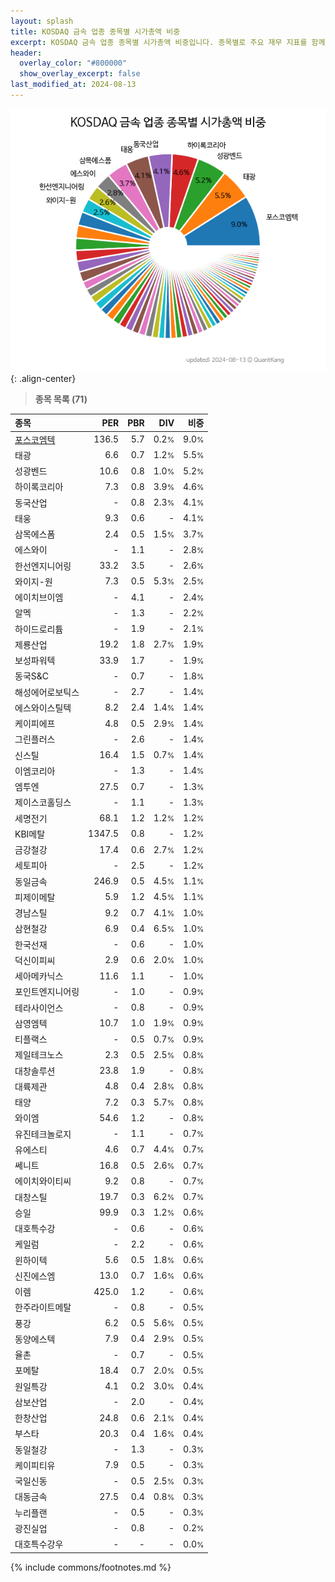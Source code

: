 ```yaml
---
layout: splash
title: KOSDAQ 금속 업종 종목별 시가총액 비중
excerpt: KOSDAQ 금속 업종 종목별 시가총액 비중입니다. 종목별로 주요 재무 지표를 함께 표시합니다.
header:
  overlay_color: "#800000"
  show_overlay_excerpt: false
last_modified_at: 2024-08-13
---
```



![KOSDAQ 금속 업종 종목별 시가총액 비중](/stats/sector/images/kosdaq_업종_금속_종목.png){: .align-center}


> **종목 목록 (71)**<a id="list"></a>

| **종목** | **PER** | **PBR** | **DIV** | **비중** |
| :------- | ------: | ------: | ------: | -------: |
| [포스코엠텍](/009520/) | 136.5 | 5.7 | 0.2<small>%</small> | 9.0<small>%</small> |
| 태광 | 6.6 | 0.7 | 1.2<small>%</small> | 5.5<small>%</small> |
| 성광벤드 | 10.6 | 0.8 | 1.0<small>%</small> | 5.2<small>%</small> |
| 하이록코리아 | 7.3 | 0.8 | 3.9<small>%</small> | 4.6<small>%</small> |
| 동국산업 | - | 0.8 | 2.3<small>%</small> | 4.1<small>%</small> |
| 태웅 | 9.3 | 0.6 | - | 4.1<small>%</small> |
| 삼목에스폼 | 2.4 | 0.5 | 1.5<small>%</small> | 3.7<small>%</small> |
| 에스와이 | - | 1.1 | - | 2.8<small>%</small> |
| 한선엔지니어링 | 33.2 | 3.5 | - | 2.6<small>%</small> |
| 와이지-원 | 7.3 | 0.5 | 5.3<small>%</small> | 2.5<small>%</small> |
| 에이치브이엠 | - | 4.1 | - | 2.4<small>%</small> |
| 알멕 | - | 1.3 | - | 2.2<small>%</small> |
| 하이드로리튬 | - | 1.9 | - | 2.1<small>%</small> |
| 제룡산업 | 19.2 | 1.8 | 2.7<small>%</small> | 1.9<small>%</small> |
| 보성파워텍 | 33.9 | 1.7 | - | 1.9<small>%</small> |
| 동국S&C | - | 0.7 | - | 1.8<small>%</small> |
| 해성에어로보틱스 | - | 2.7 | - | 1.4<small>%</small> |
| 에스와이스틸텍 | 8.2 | 2.4 | 1.4<small>%</small> | 1.4<small>%</small> |
| 케이피에프 | 4.8 | 0.5 | 2.9<small>%</small> | 1.4<small>%</small> |
| 그린플러스 | - | 2.6 | - | 1.4<small>%</small> |
| 신스틸 | 16.4 | 1.5 | 0.7<small>%</small> | 1.4<small>%</small> |
| 이엠코리아 | - | 1.3 | - | 1.4<small>%</small> |
| 엠투엔 | 27.5 | 0.7 | - | 1.3<small>%</small> |
| 제이스코홀딩스 | - | 1.1 | - | 1.3<small>%</small> |
| 세명전기 | 68.1 | 1.2 | 1.2<small>%</small> | 1.2<small>%</small> |
| KBI메탈 | 1347.5 | 0.8 | - | 1.2<small>%</small> |
| 금강철강 | 17.4 | 0.6 | 2.7<small>%</small> | 1.2<small>%</small> |
| 세토피아 | - | 2.5 | - | 1.2<small>%</small> |
| 동일금속 | 246.9 | 0.5 | 4.5<small>%</small> | 1.1<small>%</small> |
| 피제이메탈 | 5.9 | 1.2 | 4.5<small>%</small> | 1.1<small>%</small> |
| 경남스틸 | 9.2 | 0.7 | 4.1<small>%</small> | 1.0<small>%</small> |
| 삼현철강 | 6.9 | 0.4 | 6.5<small>%</small> | 1.0<small>%</small> |
| 한국선재 | - | 0.6 | - | 1.0<small>%</small> |
| 덕신이피씨 | 2.9 | 0.6 | 2.0<small>%</small> | 1.0<small>%</small> |
| 세아메카닉스 | 11.6 | 1.1 | - | 1.0<small>%</small> |
| 포인트엔지니어링 | - | 1.0 | - | 0.9<small>%</small> |
| 테라사이언스 | - | 0.8 | - | 0.9<small>%</small> |
| 삼영엠텍 | 10.7 | 1.0 | 1.9<small>%</small> | 0.9<small>%</small> |
| 티플랙스 | - | 0.5 | 0.7<small>%</small> | 0.9<small>%</small> |
| 제일테크노스 | 2.3 | 0.5 | 2.5<small>%</small> | 0.8<small>%</small> |
| 대창솔루션 | 23.8 | 1.9 | - | 0.8<small>%</small> |
| 대륙제관 | 4.8 | 0.4 | 2.8<small>%</small> | 0.8<small>%</small> |
| 태양 | 7.2 | 0.3 | 5.7<small>%</small> | 0.8<small>%</small> |
| 와이엠 | 54.6 | 1.2 | - | 0.8<small>%</small> |
| 유진테크놀로지 | - | 1.1 | - | 0.7<small>%</small> |
| 유에스티 | 4.6 | 0.7 | 4.4<small>%</small> | 0.7<small>%</small> |
| 쎄니트 | 16.8 | 0.5 | 2.6<small>%</small> | 0.7<small>%</small> |
| 에이치와이티씨 | 9.2 | 0.8 | - | 0.7<small>%</small> |
| 대창스틸 | 19.7 | 0.3 | 6.2<small>%</small> | 0.7<small>%</small> |
| 승일 | 99.9 | 0.3 | 1.2<small>%</small> | 0.6<small>%</small> |
| 대호특수강 | - | 0.6 | - | 0.6<small>%</small> |
| 케일럼 | - | 2.2 | - | 0.6<small>%</small> |
| 윈하이텍 | 5.6 | 0.5 | 1.8<small>%</small> | 0.6<small>%</small> |
| 신진에스엠 | 13.0 | 0.7 | 1.6<small>%</small> | 0.6<small>%</small> |
| 이렘 | 425.0 | 1.2 | - | 0.6<small>%</small> |
| 한주라이트메탈 | - | 0.8 | - | 0.5<small>%</small> |
| 풍강 | 6.2 | 0.5 | 5.6<small>%</small> | 0.5<small>%</small> |
| 동양에스텍 | 7.9 | 0.4 | 2.9<small>%</small> | 0.5<small>%</small> |
| 율촌 | - | 0.7 | - | 0.5<small>%</small> |
| 포메탈 | 18.4 | 0.7 | 2.0<small>%</small> | 0.5<small>%</small> |
| 원일특강 | 4.1 | 0.2 | 3.0<small>%</small> | 0.4<small>%</small> |
| 삼보산업 | - | 2.0 | - | 0.4<small>%</small> |
| 한창산업 | 24.8 | 0.6 | 2.1<small>%</small> | 0.4<small>%</small> |
| 부스타 | 20.3 | 0.4 | 1.6<small>%</small> | 0.4<small>%</small> |
| 동일철강 | - | 1.3 | - | 0.3<small>%</small> |
| 케이피티유 | 7.9 | 0.5 | - | 0.3<small>%</small> |
| 국일신동 | - | 0.5 | 2.5<small>%</small> | 0.3<small>%</small> |
| 대동금속 | 27.5 | 0.4 | 0.8<small>%</small> | 0.3<small>%</small> |
| 누리플랜 | - | 0.5 | - | 0.3<small>%</small> |
| 광진실업 | - | 0.8 | - | 0.2<small>%</small> |
| 대호특수강우 | - | - | - | 0.0<small>%</small> |

{% include commons/footnotes.md %}